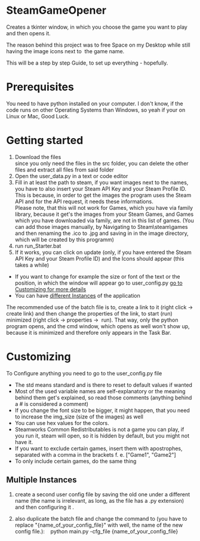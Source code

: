 # SteamGameOpener

Creates a tkinter window, in which you choose the game you want to play and then opens it.

The reason behind this project was to free Space on my Desktop while still having the image icons next to  the game name.

This will be a step by step Guide, to set up everything - hopefully.

# Prerequisites
You need to have python installed on your computer.
I don't know, if the code runs on other Operating Systems than Windows, so yeah if your on Linux or Mac, Good Luck.


# Getting started
1. Download the files<br> since you only need the files in the src folder, you can delete the other files and extract all files from said folder
2. Open the user_data.py in a text or code editor
3. Fill in at least the path to steam, if you want images next to the names, you have to also insert your Steam API Key and your Steam Profile ID. This is because, in order to get the images the program uses the Steam API and for the API request, it needs these informations.<br>Please note, that this will not work for Games, which you have via family library, because it get's the images from your Steam Games, and Games which you have downloaded via family, are not in this list of games. (You can add those images manually, by Navigating to Steam\steam\games and then renaming the .ico to .jpg and saving in in the image directory, which will be created by this programm)
4. run run_Starter.bat
5. If it works, you can click on update (only, if you have entered the Steam API Key and your Steam Profile ID) and the Icons should appear (this takes a while)

- If you want to change for example the size or font of the text or the position, in which the window will appear go to user_config.py [go to Customizing for more details](#Customizing)
- You can have [different Instances](#Multiple%20Instances) of the application
  

The recommended use of the batch file is to, create a link to it (right click → create link) and then change the properties of the link, to start (run) minimized (right click → properties →  run). That way, only the python program opens, and the cmd window, which opens as well won't show up, because it is minimized and therefore only appears in the Task Bar.

# Customizing
To Configure anything you need to go to the user_config.py file

- The std means standard and is there to reset to default values if wanted
- Most of the used variable names are self-explanatory or the meaning behind them get's explained, so read those comments (anything behind a # is considered a comment)
- If you change the font size to be bigger, it might happen, that you need to increase the img_size (size of the images) as well
- You can use hex values for the colors.
- Steamworks Common Redistributables is not a game you can play, if you run it, steam will open, so it is hidden by default, but you might not have it.
- If you want to exclude certain games, insert them with apostrophes, separated with a comma in the brackets f. e. \["Game1", "Game2"]
- To only include certain games, do the same thing



## Multiple Instances

1. create a second user config file by saving the old one under a different name (the name is irrelevant, as long, as the file has a .py extension) and then configuring it .

2. also duplicate the batch file and change the command to (you have to replace "{name_of_your_config_file}" with well, the name of the new config file.):
   python main.py -cfg_file {name_of_your_config_file}